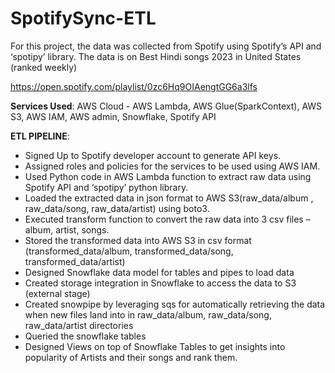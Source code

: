 # SpotifySync-ETL
For this project, the data was collected from Spotify using Spotify’s API and ‘spotipy’ library. The data is on Best Hindi songs 2023 in United States (ranked weekly)

https://open.spotify.com/playlist/0zc6Hq9OIAengtGG6a3lfs

**Services Used**: AWS Cloud - AWS Lambda, AWS Glue(SparkContext), AWS S3, AWS IAM, AWS admin, Snowflake, Spotify API

**ETL PIPELINE**:

- Signed Up to Spotify developer account to generate API keys.
- Assigned roles and policies for the services to be used using AWS IAM.
- Used Python code in AWS Lambda function to extract raw data using Spotify API and ‘spotipy’ python library.
- Loaded the extracted data in json format to AWS S3(raw_data/album , raw_data/song, raw_data/artist) using boto3.
- Executed transform function to convert the raw data into 3 csv files – album, artist, songs.
- Stored the transformed data into AWS S3 in csv format (transformed_data/album, transformed_data/song, transformed_data/artist)
- Designed Snowflake data model for tables and pipes to load data
- Created storage integration in Snowflake to access the data to S3 (external stage)
- Created snowpipe by leveraging sqs for automatically retrieving the data when new files land into in raw_data/album, raw_data/song, raw_data/artist directories
- Queried the snowflake tables
- Designed Views on top of Snowflake Tables to get insights into popularity of Artists and their songs and rank them.
